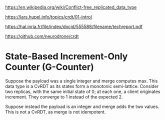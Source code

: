 
https://en.wikipedia.org/wiki/Conflict-free_replicated_data_type

https://lars.hupel.info/topics/crdt/01-intro/

https://hal.inria.fr/file/index/docid/555588/filename/techreport.pdf

https://github.com/neurodrone/crdt


# State-Based Increment-Only Counter (G-Counter)

Suppose the payload was a single integer and merge computes max. This data type is a CvRDT as its states form a monotonic semi-lattice. Consider two replicas, with the same initial state of 0; at each one, a client originates increment. They converge to 1 instead of the expected 2.

Suppose instead the payload is an integer and merge adds the two values. This is not a CvRDT, as merge is not idempotent.





